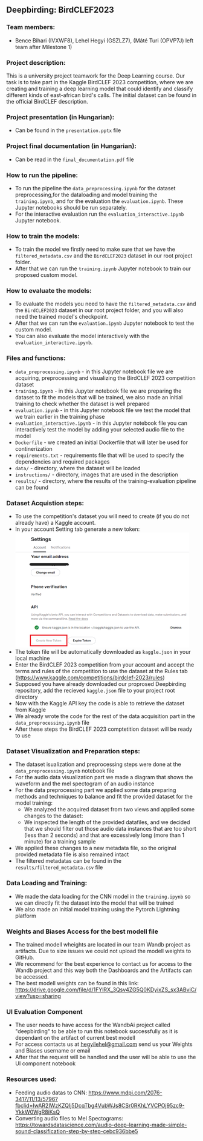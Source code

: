 ## Deepbirding: BirdCLEF2023 
### Team members: 
- Bence Bihari (IVXWF8), Lehel Hegyi (GSZLZ7), (Máté Turi (OPVP7J) left team after Milestone 1)
### Project description: 
This is a university project teamwork for the Deep Learning course. Our task is to take part in the Kaggle BirdCLEF 2023 competition, where we are creating and training a deep learning model that could identify and classify different kinds of east-african bird's calls. The initial dataset can be found in the official BirdCLEF description.

### Project presentation (in Hungarian):
- Can be found in the `presentation.pptx` file

### Project final documentation (in Hungarian):
- Can be read in the `final_documentation.pdf` file

### How to run the pipeline:
- To run the pipeline the `data_preprocessing.ipynb` for the dataset preprocessing,for the dataloading and model training the `training.ipynb`,
  and for the evaluation the `evaluation.ipynb`. These Jupyter notebooks should be run separately.
- For the interactive evaluation run the `evaluation_interactive.ipynb` Jupyter notebook.
   
### How to train the models: 
- To train the model we firstly need to make sure that we have the `filtered_metadata.csv` and the `BirdCLEF2023` dataset in our root project folder.
- After that we can run the `training.ipynb` Jupyter notebook to train our proposed custom model.
  
### How to evaluate the models: 
- To evaluate the models you need to have the `filtered_metadata.csv` and the `BirdCLEF2023` dataset in our root project folder, and you will also need the trained model's checkpoint. 
- After that we can run the `evaluation.ipynb` Jupyter notebook to test the custom model.
- You can also evaluate the model interactively with the `evaluation_interactive.ipynb`.
 
### Files and functions:
- `data_preprocessing.ipynb` - in this Jupyter notebook file we are acquiring, preprocessing and visualizing the BirdCLEF 2023 competition dataset
- `training.ipynb` - in this Jupyter notebook file we are preparing the dataset to fit the models that will be trained, we also made an initial training to check whether the dataset is well prepared
- `evaluation.ipynb` - in this Jupyter notebook file we test the model that we train earlier in the training phase
- `evaluation_interactive.ipynb` - in this Jupyter notebook file you can interactively test the model by adding your selected audio file to the model
- `Dockerfile` - we created an initial Dockerfile that will later be used for continerization
- `requirements.txt` - requirements file that will be used to specify the dependencies and required packages
- `data/` - directory, where the dataset will be loaded
- `instructions/` - directory, images that are used in the description
- `results/` - directory, where the results of the training-evaluation pipeline can be found
  
### Dataset Acquistion steps:
- To use the competition's dataset you will need to create (if you do not already have) a Kaggle account.
- In your account Setting tab generate a new token:
  ![image](https://github.com/turi-mate/deepbirding/blob/main/instructions/creating_token.png)
- The token file will be automatically downloaded as `kaggle.json` in your local machine
- Enter the BirdCLEF 2023 competition from your account and accept the terms and rules of the competition to use the dataset at the Rules tab (https://www.kaggle.com/competitions/birdclef-2023/rules)
- Supposed you have already downloaded our proprosed Deepbirding repository, add the recieved `kaggle.json` file to your project root directory
- Now with the Kaggle API key the code is able to retrieve the dataset from Kaggle
- We already wrote the code for the rest of the data acquisition part in the `data_preprocessing.ipynb` file
- After these steps the BirdCLEF 2023 comptetition dataset will be ready to use

### Dataset Visualization and Preparation steps:
- The dataset isualization and preprocessing steps were done at the `data_preprocessing.ipynb` notebook file  
- For the audio data visualization part we made a diagram that shows the waveform and the mel spectogram of an audio instance 
- For the data preprocessing part we applied some data preparing methods and techniques to balance and fit the provided dataset for the model training:
  - We analyzed the acquired dataset from two views and applied some changes to the dataset:
  - We inspected the length of the provided datafiles, and we decided that we should filter out those audio data instances that are too short (less than 2 seconds) and that are excessively long (more than 1 minute) for a training sample
- We applied these changes to a new metadata file, so the original provided metadata file is also remained intact
- The filtered metadatas can be found in the `results/filtered_metadata.csv` file

### Data Loading and Training:
- We made the data loading for the CNN model in the `training.ipynb` so we can directly fit the dataset into the model that will be trained
- We also made an initial model training using the Pytorch Lightning platform

### Weights and Biases Access for the best modell file
- The trained modell wheights are located in our team Wandb project as artifacts. Due to size issues we could not upload the modell weights to GitHub.
- We recommend for the best experience to contact us for access to the Wandb project and this way both the Dashboards and the Artifacts can be accessed.
- The best modell weights can be found in this link: https://drive.google.com/file/d/1FYlRX_3Qsv4ZG5Q0KDyixZS_sx3ABviC/view?usp=sharing

### UI Evaluation Component
- The user needs to have access for the WandbAi project called "deepbirding" to be able to run this notebook successfully as it is dependant on the artifact of current best modell
- For access contacts us at hegyilehel@gmail.com send us your Weights and Biases username or email
- After that the request will be handled and the user will be able to use the UI component notebook

### Resources used:
- Feeding audio datas to CNN: https://www.mdpi.com/2076-3417/11/13/5796?fbclid=IwAR2IWzKZQIj5DcqTbg4VubWJs8CSr0RKhLYVCPOj95zc9-YkkW0WgR8iKsQ
- Converting audio files to Mel Spectograms: https://towardsdatascience.com/audio-deep-learning-made-simple-sound-classification-step-by-step-cebc936bbe5
